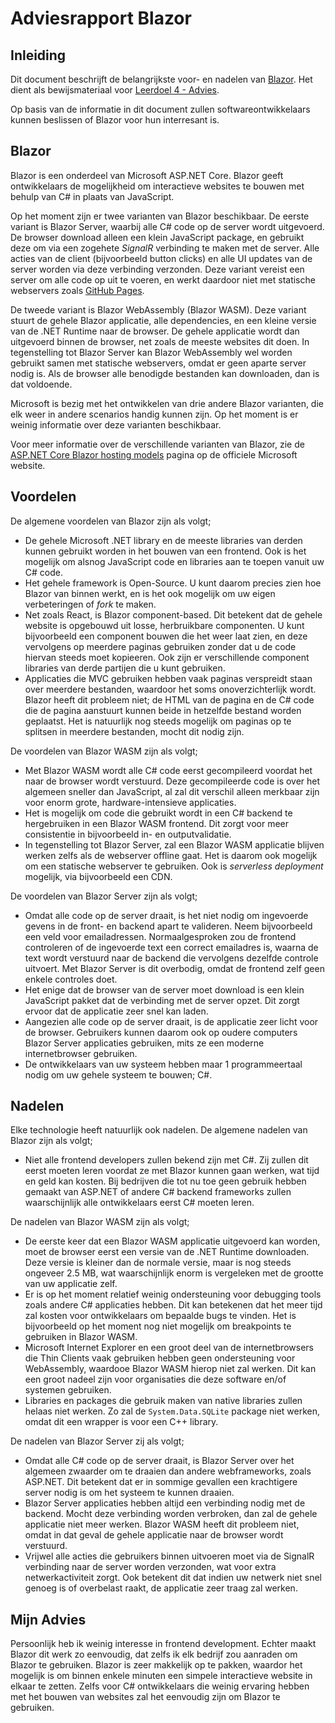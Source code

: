 ﻿# Adviesrapport Blazor
## Inleiding

Dit document beschrijft de belangrijkste voor- en nadelen van [Blazor](https://dotnet.microsoft.com/apps/aspnet/web-apps/blazor). Het dient als bewijsmateriaal voor [Leerdoel 4 - Advies](Content/Stage3/Leerdoelen/4).

Op basis van de informatie in dit document zullen softwareontwikkelaars kunnen beslissen of Blazor voor hun interresant is.

## Blazor
Blazor is een onderdeel van Microsoft ASP.NET Core. Blazor geeft ontwikkelaars de mogelijkheid om interactieve websites te bouwen met behulp van C# in plaats van JavaScript.

Op het moment zijn er twee varianten van Blazor beschikbaar. De eerste variant is Blazor Server, waarbij alle C# code op de server wordt uitgevoerd. De browser download alleen een klein JavaScript package, en gebruikt deze om via een zogehete *SignalR* verbinding te maken met de server. Alle acties van de client (bijvoorbeeld button clicks) en alle UI updates van de server worden via deze verbinding verzonden. Deze variant vereist een server om alle code op uit te voeren, en werkt daardoor niet met statische webservers zoals [GitHub Pages](https://pages.github.com/).

De tweede variant is Blazor WebAssembly (Blazor WASM). Deze variant stuurt de gehele Blazor applicatie, alle dependencies, en een kleine versie van de .NET Runtime naar de browser. De gehele applicatie wordt dan uitgevoerd binnen de browser, net zoals de meeste websites dit doen. In tegenstelling tot Blazor Server kan Blazor WebAssembly wel worden gebruikt samen met statische webservers, omdat er geen aparte server nodig is. Als de browser alle benodigde bestanden kan downloaden, dan is dat voldoende.

Microsoft is bezig met het ontwikkelen van drie andere Blazor varianten, die elk weer in andere scenarios handig kunnen zijn. Op het moment is er weinig informatie over deze varianten beschikbaar.

Voor meer informatie over de verschillende varianten van Blazor, zie de [ASP.NET Core Blazor hosting models](https://docs.microsoft.com/en-us/aspnet/core/blazor/hosting-models?view=aspnetcore-3.1) pagina op de officiele Microsoft website.

## Voordelen
De algemene voordelen van Blazor zijn als volgt;

 * De gehele Microsoft .NET library en de meeste libraries van derden kunnen gebruikt worden in het bouwen van een frontend. Ook is het mogelijk om alsnog JavaScript code en libraries aan te toepen vanuit uw C# code.
 * Het gehele framework is Open-Source. U kunt daarom precies zien hoe Blazor van binnen werkt, en is het ook mogelijk om uw eigen verbeteringen of _fork_ te maken.
 * Net zoals React, is Blazor component-based. Dit betekent dat de gehele website is opgebouwd uit losse, herbruikbare componenten. U kunt bijvoorbeeld een component bouwen die het weer laat zien, en deze vervolgens op meerdere paginas gebruiken zonder dat u de code hiervan steeds moet kopieeren. Ook zijn er verschillende component libraries van derde partijen die u kunt gebruiken.
 * Applicaties die MVC gebruiken hebben vaak paginas verspreidt staan over meerdere bestanden, waardoor het soms onoverzichterlijk wordt. Blazor heeft dit probleem niet; de HTML van de pagina en de C# code die de pagina aanstuurt kunnen beide in hetzelfde bestand worden geplaatst. Het is natuurlijk nog steeds mogelijk om paginas op te splitsen in meerdere bestanden, mocht dit nodig zijn.

De voordelen van Blazor WASM zijn als volgt;
 * Met Blazor WASM wordt alle C# code eerst gecompileerd voordat het naar de browser wordt verstuurd. Deze gecompileerde code is over het algemeen sneller dan JavaScript, al zal dit verschil alleen merkbaar zijn voor enorm grote, hardware-intensieve applicaties.
 * Het is mogelijk om code die gebruikt wordt in een C# backend te hergebruiken in een Blazor WASM frontend. Dit zorgt voor meer consistentie in bijvoorbeeld in- en outputvalidatie.
 * In tegenstelling tot Blazor Server, zal een Blazor WASM applicatie blijven werken zelfs als de webserver offline gaat. Het is daarom ook mogelijk om een statische webserver te gebruiken. Ook is *serverless deployment* mogelijk, via bijvoorbeeld een CDN.

De voordelen van Blazor Server zijn als volgt;
* Omdat alle code op de server draait, is het niet nodig om ingevoerde gevens in de front- en backend apart te valideren. Neem bijvoorbeeld een veld voor emailadressen. Normaalgesproken zou de frontend controleren of de ingevoerde text een correct emailadres is, waarna de text wordt verstuurd naar de backend die vervolgens dezelfde controle uitvoert. Met Blazor Server is dit overbodig, omdat de frontend zelf geen enkele controles doet.
* Het enige dat de browser van de server moet download is een klein JavaScript pakket dat de verbinding met de server opzet. Dit zorgt ervoor dat de applicatie zeer snel kan laden.
* Aangezien alle code op de server draait, is de applicatie zeer licht voor de browser. Gebruikers kunnen daarom ook op oudere computers Blazor Server applicaties gebruiken, mits ze een moderne internetbrowser gebruiken.
 * De ontwikkelaars van uw systeem hebben maar 1 programmeertaal nodig om uw gehele systeem te bouwen; C#.

## Nadelen
Elke technologie heeft natuurlijk ook nadelen. De algemene nadelen van Blazor zijn als volgt;
* Niet alle frontend developers zullen bekend zijn met C#. Zij zullen dit eerst moeten leren voordat ze met Blazor kunnen gaan werken, wat tijd en geld kan kosten. Bij bedrijven die tot nu toe geen gebruik hebben gemaakt van ASP.NET of andere C# backend frameworks zullen waarschijnlijk alle ontwikkelaars eerst C# moeten leren.

De nadelen van Blazor WASM zijn als volgt;
* De eerste keer dat een Blazor WASM applicatie uitgevoerd kan worden, moet de browser eerst een versie van de .NET Runtime downloaden. Deze versie is kleiner dan de normale versie, maar is nog steeds ongeveer 2.5 MB, wat waarschijnlijk enorm is vergeleken met de grootte van uw applicatie zelf.
* Er is op het moment relatief weinig ondersteuning voor debugging tools zoals andere C# applicaties hebben. Dit kan betekenen dat het meer tijd zal kosten voor ontwikkelaars om bepaalde bugs te vinden. Het is bijvoorbeeld op het moment nog niet mogelijk om breakpoints te gebruiken in Blazor WASM.
* Microsoft Internet Explorer en een groot deel van de internetbrowsers die Thin Clients vaak gebruiken hebben geen ondersteuning voor WebAssembly, waardooe Blazor WASM hierop niet zal werken. Dit kan een groot nadeel zijn voor organisaties die deze software en/of systemen gebruiken.
* Libraries en packages die gebruik maken van native libraries zullen helaas niet werken. Zo zal de `System.Data.SQLite` package niet werken, omdat dit een wrapper is voor een C++ library.

De nadelen van Blazor Server zij als volgt;
* Omdat alle C# code op de server draait, is Blazor Server over het algemeen zwaarder om te draaien dan andere webframeworks, zoals ASP.NET. Dit betekent dat er in sommige gevallen een krachtigere server nodig is om het systeem te kunnen draaien.
* Blazor Server applicaties hebben altijd een verbinding nodig met de backend. Mocht deze verbinding worden verbroken, dan zal de gehele applicatie niet meer werken. Blazor WASM heeft dit probleem niet, omdat in dat geval de gehele applicatie naar de browser wordt verstuurd.
* Vrijwel alle acties die gebruikers binnen uitvoeren moet via de SignalR verbinding naar de server worden verzonden, wat voor extra netwerkactiviteit zorgt. Ook betekent dit dat indien uw netwerk niet snel genoeg is of overbelast raakt, de applicatie zeer traag zal werken.

## Mijn Advies
Persoonlijk heb ik weinig interesse in frontend development. Echter maakt Blazor dit werk zo eenvoudig, dat zelfs ik elk bedrijf zou aanraden om Blazor te gebruiken. Blazor is zeer makkelijk op te pakken, waardor het mogelijk is om binnen enkele minuten een simpele interactieve website in elkaar te zetten. Zelfs voor C# ontwikkelaars die weinig ervaring hebben met het bouwen van websites zal het eenvoudig zijn om Blazor te gebruiken.

